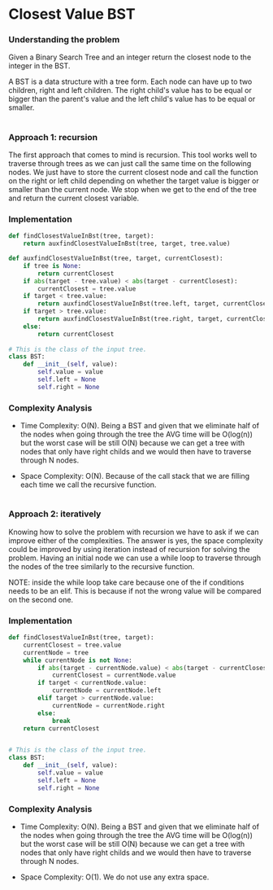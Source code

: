 # Closest Value BST

### Understanding the problem

Given a Binary Search Tree and an integer return the closest node to the integer in the BST.

A BST is a data structure with a tree form. Each node can have up to two children, right and left children. The right child's value has to be equal or bigger than the parent's value and the left child's value has to be equal or smaller. 

#

### Approach 1: recursion

The first approach that comes to mind is recursion. This tool works well to traverse through trees as we can just call the same time on the following nodes. We just have to store the current closest node and call the function on the right or left child depending on whether the target value is bigger or smaller than the current node. We stop when we get to the end of the tree and return the current closest variable.

### Implementation

```python
def findClosestValueInBst(tree, target):
	return auxfindClosestValueInBst(tree, target, tree.value)

def auxfindClosestValueInBst(tree, target, currentClosest):
	if tree is None:
		return currentClosest
	if abs(target - tree.value) < abs(target - currentClosest):
		currentClosest = tree.value
	if target < tree.value:
		return auxfindClosestValueInBst(tree.left, target, currentClosest)
	if target > tree.value:
		return auxfindClosestValueInBst(tree.right, target, currentClosest)
	else:
		return currentClosest
	
# This is the class of the input tree.
class BST:
    def __init__(self, value):
        self.value = value
        self.left = None
        self.right = None
```

### Complexity Analysis

- Time Complexity: O(N). Being a BST and given that we eliminate half of the nodes when going through the tree the AVG time will be O(log(n)) but the worst case will be still O(N) because we can get a tree with nodes that only have right childs and we would then have to traverse through N nodes.

- Space Complexity: O(N). Because of the call stack that we are filling each time we call the recursive function.

#

### Approach 2: iteratively

Knowing how to solve the problem with recursion we have to ask if we can improve either of the complexities. The answer is yes, the space complexity could be improved by using iteration instead of recursion for solving the problem. Having an initial node we can use a while loop to traverse through the nodes of the tree similarly to the recursive function.

NOTE: inside the while loop take care because one of the if conditions needs to be an elif. This is because if not the wrong value will be compared on the second one.

### Implementation

```python
def findClosestValueInBst(tree, target):
    currentClosest = tree.value
	currentNode = tree
	while currentNode is not None:
		if abs(target - currentNode.value) < abs(target - currentClosest):
			currentClosest = currentNode.value
		if target < currentNode.value:
			currentNode = currentNode.left
		elif target > currentNode.value:
			currentNode = currentNode.right
		else:
			break
    return currentClosest


# This is the class of the input tree.
class BST:
    def __init__(self, value):
        self.value = value
        self.left = None
        self.right = None

```

### Complexity Analysis

- Time Complexity: O(N). Being a BST and given that we eliminate half of the nodes when going through the tree the AVG time will be O(log(n)) but the worst case will be still O(N) because we can get a tree with nodes that only have right childs and we would then have to traverse through N nodes.

- Space Complexity: O(1). We do not use any extra space.

#
